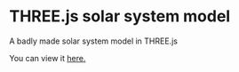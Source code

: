 # THREE.js solar system model

A badly made solar system model in THREE.js

You can view it [here.](https://threesolarsystem.netlify.app/)
